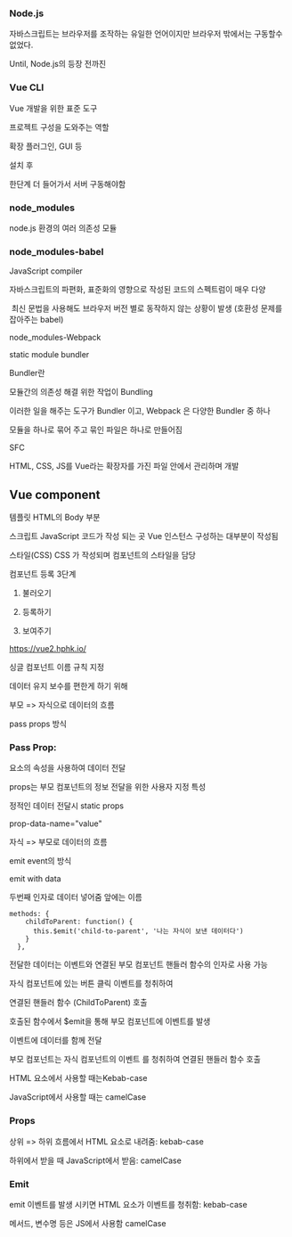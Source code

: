 ### Node.js

자바스크립트는 브라우저를 조작하는 유일한 언어이지만 브라우저 밖에서는 구동할수 없었다.

Until, Node.js의 등장 전까진



### Vue CLI

Vue 개발을 위한 표준 도구

프로젝트 구성을 도와주는 역할

확장 플러그인, GUI 등



설치 후

한단계 더 들어가서 서버 구동해야함 



### node_modules

node.js 환경의 여러 의존성 모듈



### node_modules-babel

JavaScript compiler

자바스크립트의 파편화, 표준화의 영향으로 작성된 코드의 스펙트럼이 매우 다양

​	최신 문법을 사용해도 브라우저 버전 별로 동작하지 않는 상황이 발생 (호환성 문제를 잡아주는 babel)



node_modules-Webpack



static module bundler

Bundler란

모듈간의 의존성 해결 위한 작업이 Bundling

이러한 일을 해주는 도구가 Bundler 이고, Webpack 은 다양한 Bundler 중 하나

모듈을 하나로 묶어 주고 묶인 파일은 하나로 만들어짐



SFC

HTML, CSS, JS를 Vue라는 확장자를 가진 파일 안에서 관리하며 개발



## Vue component

템플릿 HTML의 Body 부분

스크립트 JavaScript 코드가 작성 되는 곳 Vue 인스턴스 구성하는 대부분이 작성됨

스타일(CSS) CSS 가 작성되며 컴포넌트의 스타일을 담당





컴포넌트 등록 3단계

1. 불러오기

2. 등록하기

3. 보여주기



https://vue2.hphk.io/

싱글 컴포넌트 이름 규칙 지정 



데이터 유지 보수를 편한게 하기 위해

부모 => 자식으로 데이터의 흐름

pass props 방식



### Pass Prop:

요소의 속성을 사용하여 데이터 전달

props는 부모 컴포넌트의 정보 전달을 위한 사용자 지정 특성

정적인 데이터 전달시 static props 

prop-data-name="value"



자식 => 부모로 데이터의 흐름

emit event의 방식





emit with data

두번째 인자로 데이터 넣어줌 앞에는 이름

```vue
methods: {
    childToParent: function() {
      this.$emit('child-to-parent', '나는 자식이 보낸 데이터다')
    }
  },
```



 전달한 데이터는 이벤트와 연결된 부모 컴포넌트 핸들러 함수의 인자로 사용 가능



자식 컴포넌트에 있는 버튼 클릭 이벤트를 청취하여

연결된 핸들러 함수 (ChildToParent) 호출



호출된 함수에서 $emit을 통해 부모 컴포넌트에 이벤트를 발생

이벤트에 데이터를 함께 전달



부모 컴포넌트는 자식 컴포넌트의 이벤트 를 청취하여 연결된 핸들러 함수 호출



 HTML 요소에서 사용할 때는Kebab-case

JavaScript에서 사용할 때는 camelCase

### Props

상위 => 하위 흐름에서 HTML 요소로 내려줌: kebab-case

하위에서 받을 때 JavaScript에서 받음: camelCase

### Emit

emit 이벤트를 발생 시키면 HTML 요소가 이벤트를 청취함: kebab-case

메서드, 변수명 등은 JS에서 사용함 camelCase